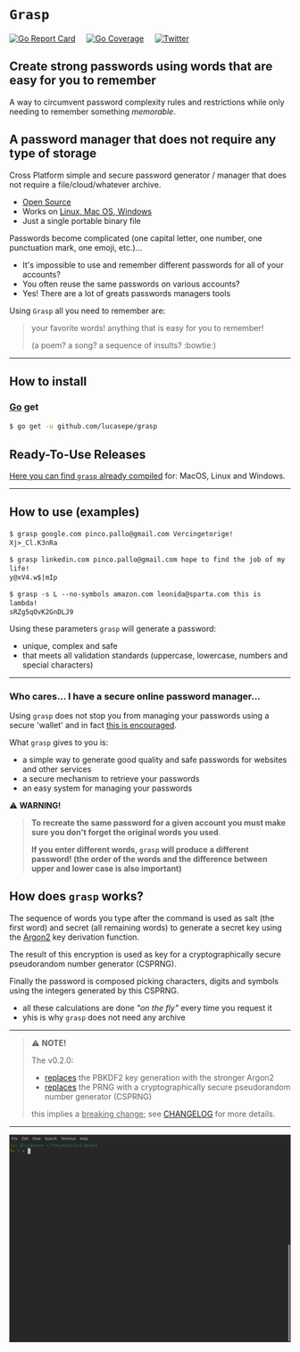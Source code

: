 # `Grasp` 

[![Go Report Card](https://goreportcard.com/badge/github.com/lucasepe/grasp)](https://goreportcard.com/report/github.com/lucasepe/grasp) &nbsp;&nbsp;&nbsp; [![Go Coverage](https://gocover.io/_badge/github.com/lucasepe/grasp?nocache=grasp)](https://gocover.io/_badge/github.com/lucasepe/grasp?nocache=grasp) &nbsp;&nbsp;&nbsp; [![Twitter](https://img.shields.io/twitter/url?style=social&url=https%3A%2F%2Fgithub.com%2Flucasepe%2Fgrasp)](https://twitter.com/intent/tweet?text=Wow:&url=https%3A%2F%2Fgithub.com%2Flucasepe%2Fgrasp) 

## Create strong passwords using words that are easy for you to remember

A way to circumvent password complexity rules and restrictions while only needing to remember something _memorable_.

## A password manager that does not require any type of storage

Cross Platform simple and secure password generator / manager that does not require a file/cloud/whatever archive.

- [Open Source](https://github.com/lucasepe/grasp)
- Works on [Linux, Mac OS, Windows](https://github.com/lucasepe/grasp/releases/latest)
- Just a single portable binary file

Passwords become complicated (one capital letter, one number, one punctuation mark, one emoji, etc.)...

- It's impossible to use and remember different passwords for all of your accounts?
- You often reuse the same passwords on various accounts?
- Yes! There are a lot of greats passwords managers tools

Using `Grasp` all you need to remember are:

> your favorite words! anything that is easy for you to remember!
>
> (a poem? a song? a sequence of insults? :bowtie:)

---

## How to install

### [Go](https://golang.org/doc/install) get

```bash
$ go get -u github.com/lucasepe/grasp
```

## Ready-To-Use Releases 

[Here you can find `grasp` already compiled](https://github.com/lucasepe/grasp/releases/latest) for: MacOS, Linux and Windows.

---

## How to use (examples)

```
$ grasp google.com pinco.pallo@gmail.com Vercingetorige! 
Xj>_Cl.K3nRa
```

```
$ grasp linkedin.com pinco.pallo@gmail.com hope to find the job of my life!
y@xV4.w$|mIp
```

```
$ grasp -s L --no-symbols amazon.com leonida@sparta.com this is lambda!
sRZg5qOvK2GnDLJ9
```

Using these parameters `grasp` will generate a password:

- unique, complex and safe
- that meets all validation standards (uppercase, lowercase, numbers and special characters)

---

### Who cares... I have a secure online password manager...

Using `grasp` does not stop you from managing your passwords using a secure 'wallet' and in fact <u>this is encouraged</u>. 

What `grasp` gives to you is:

  - a simple way to generate good quality and safe passwords for websites and other services
  - a secure mechanism to retrieve your passwords 
  - an easy system for managing your passwords

:warning: **WARNING!**

> **To recreate the same password for a given account you must make sure you don't forget the original words ​​you used**.
> 
> **If you enter different words, `grasp` will produce a different password! (the order of the words and the difference between upper and lower case is also important)**
  
## How does `grasp` works?

The sequence of words you type after the command is used as salt (the first word) and secret (all remaining words) to generate a secret key using the [Argon2](https://en.wikipedia.org/wiki/Argon2) key derivation function.
 
The result of this encryption is used as key for a cryptographically secure pseudorandom number generator (CSPRNG).

Finally the password is composed picking characters, digits and symbols using the integers generated by this CSPRNG.

- all these calculations are done _"on the fly"_ every time you request it 
- yhis is why `grasp` does not need any archive

---

> :warning: **NOTE!**
>
> The v0.2.0:
> 
> - [replaces](CHANGELOG.md) the PBKDF2 key generation with the stronger Argon2
> - [replaces](CHANGELOG.md) the PRNG with a cryptographically secure pseudorandom number generator (CSPRNG) 
>
> this implies a <u>breaking change</u>; see [CHANGELOG](CHANGELOG.md) for more details.

---

![](demo.gif)
